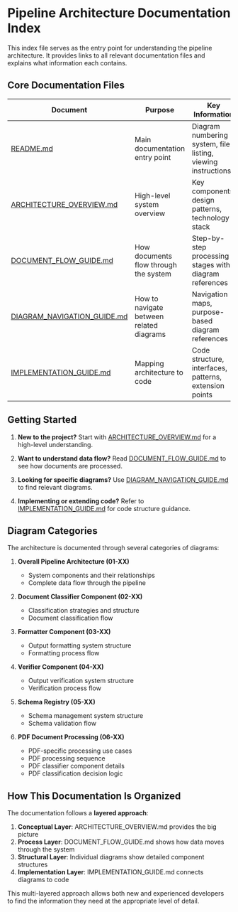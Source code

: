# Pipeline Architecture Documentation Index

This index file serves as the entry point for understanding the pipeline architecture. It provides links to all relevant documentation files and explains what information each contains.

## Core Documentation Files

| Document | Purpose | Key Information |
|----------|---------|-----------------|
| [README.md](README.md) | Main documentation entry point | Diagram numbering system, file listing, viewing instructions |
| [ARCHITECTURE_OVERVIEW.md](ARCHITECTURE_OVERVIEW.md) | High-level system overview | Key components, design patterns, technology stack |
| [DOCUMENT_FLOW_GUIDE.md](DOCUMENT_FLOW_GUIDE.md) | How documents flow through the system | Step-by-step processing stages with diagram references |
| [DIAGRAM_NAVIGATION_GUIDE.md](DIAGRAM_NAVIGATION_GUIDE.md) | How to navigate between related diagrams | Navigation maps, purpose-based diagram references |
| [IMPLEMENTATION_GUIDE.md](IMPLEMENTATION_GUIDE.md) | Mapping architecture to code | Code structure, interfaces, patterns, extension points |

## Getting Started

1. **New to the project?** Start with [ARCHITECTURE_OVERVIEW.md](ARCHITECTURE_OVERVIEW.md) for a high-level understanding.

2. **Want to understand data flow?** Read [DOCUMENT_FLOW_GUIDE.md](DOCUMENT_FLOW_GUIDE.md) to see how documents are processed.

3. **Looking for specific diagrams?** Use [DIAGRAM_NAVIGATION_GUIDE.md](DIAGRAM_NAVIGATION_GUIDE.md) to find relevant diagrams.

4. **Implementing or extending code?** Refer to [IMPLEMENTATION_GUIDE.md](IMPLEMENTATION_GUIDE.md) for code structure guidance.

## Diagram Categories

The architecture is documented through several categories of diagrams:

1. **Overall Pipeline Architecture (01-XX)**
   - System components and their relationships
   - Complete data flow through the pipeline

2. **Document Classifier Component (02-XX)**
   - Classification strategies and structure
   - Document classification flow

3. **Formatter Component (03-XX)**
   - Output formatting system structure
   - Formatting process flow

4. **Verifier Component (04-XX)**
   - Output verification system structure
   - Verification process flow

5. **Schema Registry (05-XX)**
   - Schema management system structure
   - Schema validation flow

6. **PDF Document Processing (06-XX)**
   - PDF-specific processing use cases
   - PDF processing sequence
   - PDF classifier component details
   - PDF classification decision logic

## How This Documentation Is Organized

The documentation follows a **layered approach**:

1. **Conceptual Layer**: ARCHITECTURE_OVERVIEW.md provides the big picture
2. **Process Layer**: DOCUMENT_FLOW_GUIDE.md shows how data moves through the system
3. **Structural Layer**: Individual diagrams show detailed component structures
4. **Implementation Layer**: IMPLEMENTATION_GUIDE.md connects diagrams to code

This multi-layered approach allows both new and experienced developers to find the information they need at the appropriate level of detail.